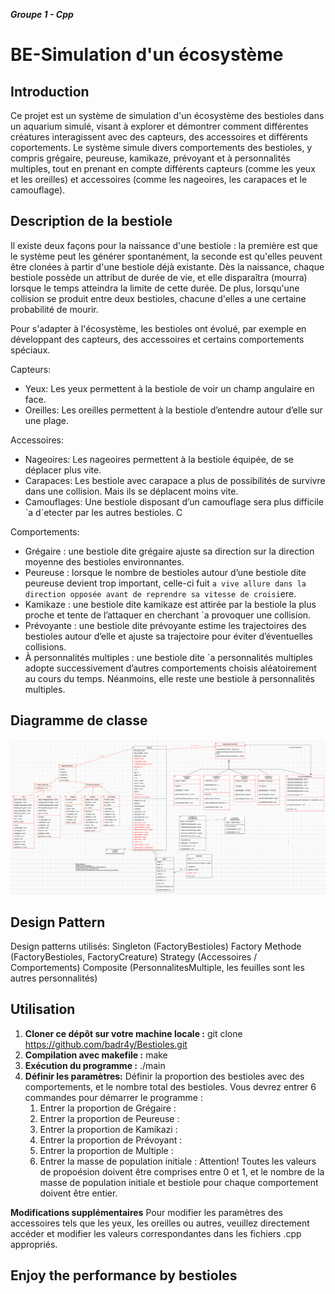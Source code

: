 ***Groupe 1 - Cpp***

# BE-Simulation d'un écosystème

## Introduction
Ce projet est un système de simulation d'un écosystème des bestioles dans un aquarium simulé, visant à explorer et démontrer comment différentes créatures interagissent avec des capteurs, des accessoires et différents coportements. Le système simule divers comportements des bestioles, y compris grégaire, peureuse, kamikaze, prévoyant et à personnalités multiples, tout en prenant en compte différents capteurs (comme les yeux et les oreilles) et accessoires (comme les nageoires, les carapaces et le camouflage).

## Description de la bestiole
Il existe deux façons pour la naissance d'une bestiole : la première est que le système peut les générer spontanément, la seconde est qu'elles peuvent être clonées à partir d'une bestiole déjà existante. Dès la naissance, chaque bestiole possède un attribut de durée de vie, et elle disparaîtra (mourra) lorsque le temps atteindra la limite de cette durée. De plus, lorsqu'une collision se produit entre deux bestioles, chacune d'elles a une certaine probabilité de mourir.

Pour s'adapter à l'écosystème, les bestioles ont évolué, par exemple en développant des capteurs, des accessoires et certains comportements spéciaux.

Capteurs:
- Yeux: Les yeux permettent à la bestiole de voir un champ angulaire en face.
- Oreilles: Les oreilles permettent à la bestiole d’entendre autour d’elle sur une plage.

Accessoires:
- Nageoires: Les nageoires permettent à la bestiole équipée, de se déplacer plus vite.
- Carapaces: Les bestiole avec carapace a plus de possibilités de survivre dans une collision. Mais ils se déplacent moins vite.
- Camouflages: Une bestiole disposant d’un camouflage sera plus difficile `a d´etecter par les autres
bestioles. C

Comportements:
- Grégaire : une bestiole dite grégaire ajuste sa direction sur la direction moyenne
des bestioles environnantes.
- Peureuse : lorsque le nombre de bestioles autour d’une bestiole dite peureuse
devient trop important, celle-ci fuit `a vive allure dans la direction opposée avant de reprendre sa
vitesse de croisi`ere.
- Kamikaze : une bestiole dite kamikaze est attirée par la bestiole la plus proche et
tente de l’attaquer en cherchant `a provoquer une collision.
- Prévoyante : une bestiole dite prévoyante estime les trajectoires des bestioles
autour d’elle et ajuste sa trajectoire pour éviter d’éventuelles collisions.
- À personnalités multiples : une bestiole dite `a personnalités multiples adopte
successivement d’autres comportements choisis aléatoirement au cours du temps. Néanmoins, elle
reste une bestiole à personnalités multiples.

## Diagramme de classe
![Alt text](2023-12-14.png)
## Design Pattern
Design patterns utilisés:
Singleton (FactoryBestioles)
Factory Methode (FactoryBestioles, FactoryCreature)
Strategy (Accessoires / Comportements)
Composite (PersonnalitesMultiple, les feuilles sont les autres personnalités)


## Utilisation
1. **Cloner ce dépôt sur votre machine locale :**
	git clone https://github.com/badr4y/Bestioles.git
2. **Compilation avec makefile :**
	make
3. **Exécution du programme :** 
	./main
4. **Définir les paramètres:**
Définir la proportion des bestioles avec des comportements, et le nombre total des bestioles. Vous devrez entrer 6 commandes pour démarrer le programme :
    1. Entrer la proportion de Grégaire :
    2. Entrer la proportion de Peureuse :
    3. Entrer la proportion de Kamikazi :
    4. Entrer la proportion de Prévoyant :
    5. Entrer la proportion de Multiple :
    6. Entrer la masse de population initiale :
Attention! Toutes les valeurs de propoésion doivent être comprises entre 0 et 1, et le nombre de la masse de population initiale et bestiole pour chaque comportement doivent être entier.

**Modifications supplémentaires**
Pour modifier les paramètres des accessoires tels que les yeux, les oreilles ou autres, veuillez directement accéder et modifier les valeurs correspondantes dans les fichiers .cpp appropriés.

## Enjoy the performance by bestioles
